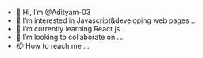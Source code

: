 - 👋 Hi, I’m @Adityam-03
- 👀 I’m interested in Javascript&developing web pages...
- 🌱 I’m currently learning React.js...
- 💞️ I’m looking to collaborate on ...
- 📫 How to reach me ...

<!---
Adityam-03/Adityam-03 is a ✨ special ✨ repository because its `README.md` (this file) appears on your GitHub profile.
You can click the Preview link to take a look at your changes.
--->
